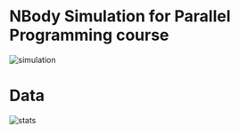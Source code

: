 # NBody Simulation for Parallel Programming course

![simulation](https://github.com/user-attachments/assets/f6626d77-3e14-4994-b275-a09151d8c30f)
# Data
![stats](https://github.com/user-attachments/assets/4d395a2c-8a06-4b6a-af47-1a822c6b2078)
